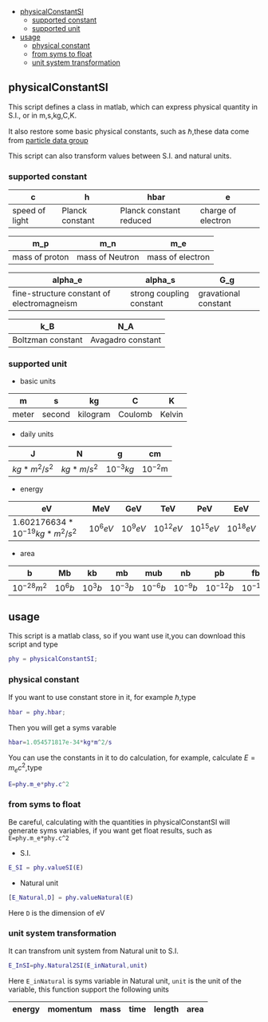 <!-- TOC -->

- [physicalConstantSI](#physicalconstantsi)
  - [supported constant](#supported-constant)
  - [supported unit](#supported-unit)
- [usage](#usage)
  - [physical constant](#physical-constant)
  - [from syms to float](#from-syms-to-float)
  - [unit system transformation](#unit-system-transformation)

<!-- /TOC -->
## physicalConstantSI
This script defines a class in matlab, which can express physical quantity in S.I., or in m,s,kg,C,K. 

It also restore some basic physical constants, such as $\hbar$,these data come from 
<a href="https://pdg.lbl.gov/2020/reviews/rpp2020-rev-phys-constants.pdf" target="_blank">particle data group</a>

This script can also transform values between S.I. and natural units.
### supported constant
|c|h|hbar|e|
|-|-|-|-|
|speed of light|Planck constant|Planck constant reduced|charge of electron|

|m_p|m_n|m_e
|-|-|-|
|mass of proton|mass of Neutron|mass of electron|

|alpha_e|alpha_s|G_g|
|-|-|-|
fine-structure constant of electromagneism|strong coupling constant|gravational constant|

|k_B|N_A|
|-|-|
Boltzman constant|Avagadro constant

### supported unit
- basic units

|m|s|kg|C|K|
|-|-|-|-|-|
|meter|second|kilogram|Coulomb|Kelvin|

- daily units
  
|J|N|g|cm|
|-|-|-|-|
|$kg*m^2/s^2$|$kg*m/s^2$|$10^{-3}kg$|$10^{-2}$m|

- energy

|eV|MeV|GeV|TeV|PeV|EeV|
|-|-|-|-|-|-|
|$1.602176634*10^{-19}kg*m^2/s^2$|$10^6eV$|$10^9eV$|$10^{12}eV$|$10^{15}eV$|$10^{18}eV$|

- area

|b|Mb|kb|mb|mub|nb|pb|fb|ab|zb|yb|
|-|-|-|-|-|-|-|-|-|-|-|
|$10^{-28}m^2$|$10^6b$|$10^3b$|$10^{-3}b$|$10^{-6}b$|$10^{-9}b$|$10^{-12}b$|$10^{-15}b$|$10^{-18}b$|$10^{-21}b$|$10^{-24}b$|



## usage
This script is a matlab class, so if you want use it,you can download this script and type
```matlab
phy = physicalConstantSI;
```
### physical constant
If you want to use constant store in it, for example $\hbar$,type
```matlab
hbar = phy.hbar;
```
Then you will get a syms varable
```matlab
hbar=1.054571817e-34*kg*m^2/s
```
You can use the constants in it to do calculation, for example, calculate $E=m_ec^2$,type
```matlab
E=phy.m_e*phy.c^2
```
### from syms to float 
Be careful, calculating with the quantities in physicalConstantSI will generate syms variables, if you want get float results, such as ```E=phy.m_e*phy.c^2```
- S.I.
```matlab
E_SI = phy.valueSI(E)
```
- Natural unit
```matlab
[E_Natural,D] = phy.valueNatural(E)
```
Here `D` is the dimension of eV

### unit system transformation
It can transfrom unit system from Natural unit to S.I.
```matlab
E_InSI=phy.Natural2SI(E_inNatural,unit)
```
Here `E_inNatural` is syms variable in Natural unit, `unit` is the unit of the variable, this function support the following units

| energy | momentum | mass | time | length | area |
|---|---|---|---|---|---|
